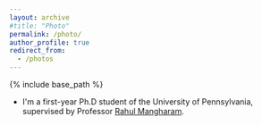 ```yaml
---
layout: archive
#title: "Photo"
permalink: /photo/
author_profile: true
redirect_from:
  - /photos
---
```


{% include base_path %}

* I'm a first-year Ph.D student of the University of Pennsylvania, supervised by Professor [Rahul Mangharam](https://www.seas.upenn.edu/~rahulm/).